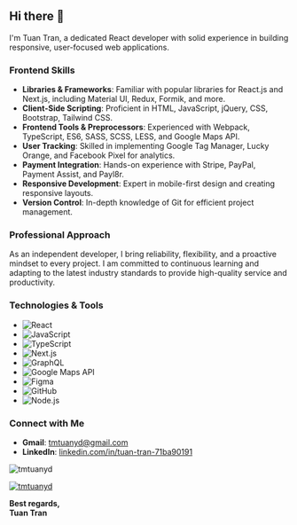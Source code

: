 ## Hi there 👋
I'm Tuan Tran, a dedicated React developer with solid experience in building responsive, user-focused web applications.

### Frontend Skills
- **Libraries & Frameworks**: Familiar with popular libraries for React.js and Next.js, including Material UI, Redux, Formik, and more.
- **Client-Side Scripting**: Proficient in HTML, JavaScript, jQuery, CSS, Bootstrap, Tailwind CSS.
- **Frontend Tools & Preprocessors**: Experienced with Webpack, TypeScript, ES6, SASS, SCSS, LESS, and Google Maps API.
- **User Tracking**: Skilled in implementing Google Tag Manager, Lucky Orange, and Facebook Pixel for analytics.
- **Payment Integration**: Hands-on experience with Stripe, PayPal, Payment Assist, and Payl8r.
- **Responsive Development**: Expert in mobile-first design and creating responsive layouts.
- **Version Control**: In-depth knowledge of Git for efficient project management.

### Professional Approach
As an independent developer, I bring reliability, flexibility, and a proactive mindset to every project. I am committed to continuous learning and adapting to the latest industry standards to provide high-quality service and productivity.
  
### Technologies & Tools
- ![React](https://img.shields.io/badge/-React-61DAFB?logo=react&logoColor=white)
- ![JavaScript](https://img.shields.io/badge/-JavaScript-F7DF1E?logo=javascript&logoColor=black)
- ![TypeScript](https://img.shields.io/badge/-TypeScript-007ACC?logo=typescript&logoColor=white)
- ![Next.js](https://img.shields.io/badge/-Next.js-000000?logo=next.js&logoColor=white)
- ![GraphQL](https://img.shields.io/badge/-GraphQL-E10098?logo=graphql&logoColor=white)
- ![Google Maps API](https://img.shields.io/badge/-Google%20Maps%20API-4285F4?logo=google-maps&logoColor=white)
- ![Figma](https://img.shields.io/badge/-Figma-F24E1E?logo=figma&logoColor=white)
- ![GitHub](https://img.shields.io/badge/-GitHub-181717?logo=github&logoColor=white)
- ![Node.js](https://img.shields.io/badge/-Node.js-339933?logo=node.js&logoColor=white)

### Connect with Me
- **Gmail**: [tmtuanyd@gmail.com](mailto:tmtuanyd@gmail.com)
- **LinkedIn**: [linkedin.com/in/tuan-tran-71ba90191](https://www.linkedin.com/in/tuan-tran-71ba90191)

<p align="left"> <img src="https://komarev.com/ghpvc/?username=tmtuanyd&label=Profile%20views&color=0e75b6&style=flat" alt="tmtuanyd" /> </p>

<p align="left"> <a href="https://github.com/ryo-ma/github-profile-trophy"><img src="https://github-profile-trophy.vercel.app/?username=tmtuanyd" alt="tmtuanyd" /></a> </p>

**Best regards,**  
**Tuan Tran**
